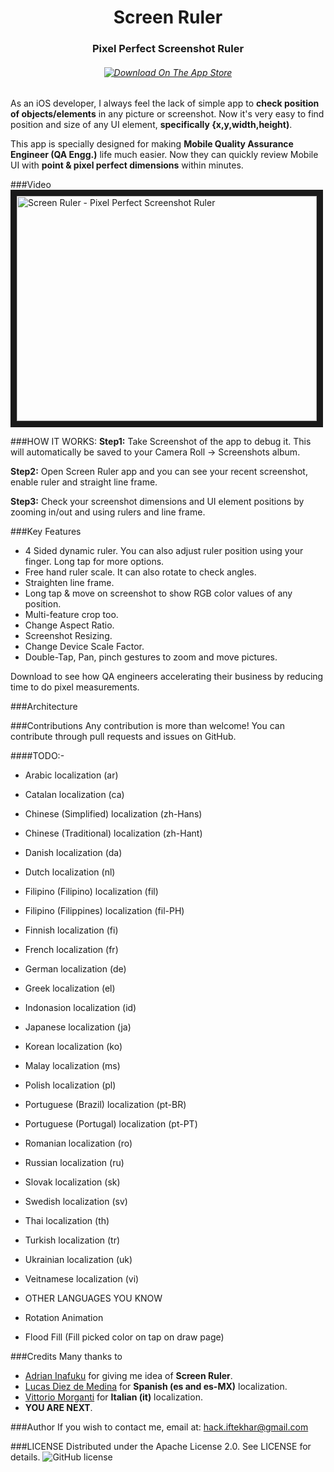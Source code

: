 <H1 align="center">Screen Ruler</H1>
<H3 align="center">Pixel Perfect Screenshot Ruler</H3>
<H6 align="center"><a align="center" href="https://itunes.apple.com/us/app/screen-ruler-pixel-perfect/id1104790987?mt=8">
<img alt="Download On The App Store" src="https://linkmaker.itunes.apple.com/images/badges/en-us/badge_appstore-lrg.svg"></a></H6>

As an iOS developer, I always feel the lack of simple app to **check position of objects/elements** in any picture or screenshot. Now it's very easy to find position and size of any UI element, **specifically {x,y,width,height)**.

This app is specially designed for making **Mobile Quality Assurance Engineer (QA Engg.)** life much easier. Now they can quickly review Mobile UI with **point & pixel perfect dimensions** within minutes.

###Video
<a href="https://youtu.be/9tKnX9IAX4M"><img src="http://img.youtube.com/vi/9tKnX9IAX4M/0.jpg"
alt="Screen Ruler - Pixel Perfect Screenshot Ruler" width="480" height="360" border="10" /></a>

###HOW IT WORKS:
**Step1:** Take Screenshot of the app to debug it. This will automatically be saved to your Camera Roll -> Screenshots album.

**Step2:** Open Screen Ruler app and you can see your recent screenshot, enable ruler and straight line frame.

**Step3:** Check your screenshot dimensions and UI element positions by zooming in/out and using rulers and line frame.

###Key Features
- 4 Sided dynamic ruler. You can also adjust ruler position using your finger. Long tap for more options.
- Free hand ruler scale. It can also rotate to check angles.
- Straighten line frame.
- Long tap & move on screenshot to show RGB color values of any position.
- Multi-feature crop too.
- Change Aspect Ratio.
- Screenshot Resizing.
- Change Device Scale Factor.
- Double-Tap, Pan, pinch gestures to zoom and move pictures.

Download to see how QA engineers accelerating their business by reducing time to do pixel measurements.

###Architecture

###Contributions
Any contribution is more than welcome! You can contribute through pull requests and issues on GitHub.

####TODO:-
- Arabic localization (ar)
- Catalan localization (ca)
- Chinese (Simplified) localization  (zh-Hans)
- Chinese (Traditional) localization (zh-Hant)
- Danish localization (da)
- Dutch localization (nl)
- Filipino (Filipino) localization (fil)
- Filipino (Filippines) localization (fil-PH)
- Finnish localization (fi)
- French localization (fr)
- German localization (de)
- Greek localization (el)
- Indonasion localization (id)
- Japanese localization (ja)
- Korean localization (ko)
- Malay localization (ms)
- Polish localization (pl)
- Portuguese (Brazil) localization (pt-BR)
- Portuguese (Portugal) localization (pt-PT)
- Romanian localization (ro)
- Russian localization (ru)
- Slovak localization (sk)
- Swedish localization (sv)
- Thai localization (th)
- Turkish localization (tr)
- Ukrainian localization (uk)
- Veitnamese localization (vi)

- OTHER LANGUAGES YOU KNOW

- Rotation Animation
- Flood Fill (Fill picked color on tap on draw page)


###Credits
Many thanks to
- [Adrian Inafuku](https://github.com/adrianinafuku) for giving me idea of **Screen Ruler**.
- [Lucas Diez de Medina](https://github.com/lucaslt89) for **Spanish (es and es-MX)** localization.
- [Vittorio Morganti](https://github.com/toioski) for **Italian (it)** localization.
- **YOU ARE NEXT**.

###Author
If you wish to contact me, email at: hack.iftekhar@gmail.com

###LICENSE
Distributed under the Apache License 2.0. See LICENSE for details.
<img src="https://img.shields.io/github/license/hackiftekhar/IQScreenRuler.svg"
alt="GitHub license"/>
